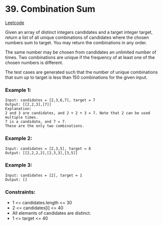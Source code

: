 # 39. Combination Sum
[Leetcode](https://leetcode.com/problems/combination-sum/description/)

Given an array of distinct integers candidates and a target integer target, return a list of all unique combinations of candidates where the chosen numbers sum to target. You may return the combinations in any order.

The same number may be chosen from candidates an unlimited number of times. Two combinations are unique if the frequency of at least one of the chosen numbers is different.

The test cases are generated such that the number of unique combinations that sum up to target is less than 150 combinations for the given input.

 

### Example 1:
```
Input: candidates = [2,3,6,7], target = 7
Output: [[2,2,3],[7]]
Explanation:
2 and 3 are candidates, and 2 + 2 + 3 = 7. Note that 2 can be used multiple times.
7 is a candidate, and 7 = 7.
These are the only two combinations.
```
### Example 2:

```
Input: candidates = [2,3,5], target = 8
Output: [[2,2,2,2],[2,3,3],[3,5]]
```
### Example 3:
```
Input: candidates = [2], target = 1
Output: []
```
 

### Constraints:

- 1 <= candidates.length <= 30
- 2 <= candidates[i] <= 40
- All elements of candidates are distinct.
- 1 <= target <= 40